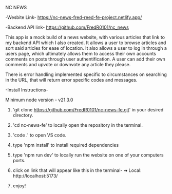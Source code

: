 NC NEWS

-Wesbite Link- https://nc-news-fred-reed-fe-project.netlify.app/

-Backend API link- https://github.com/FredR0101/nc_news

This app is a mock build of a news website, with various articles that link to my backend API which I also created. It allows a user to browse articles and sort said articles for ease of location. It also allows a user to log in through a users page, which ultimately allows them to access their own accounts comments on posts through user authentification. A user can add their own comments and upvote or downvote any article they please.

There is error handling implemented specific to circumstances on searching in the URL, that will return error specific codes and messages. 

-Install Instructions- 

Minimum node version - v21.3.0

1.  'git clone https://github.com/FredR0101/nc-news-fe.git' in your desired directory.

2.  'cd nc-news-fe' to locally open the repository in the terminal.

3.  'code .' to open VS code.

4.   type 'npm install' to install required dependencies

5.   type 'npm run dev' to locally run the website on one of your computers ports.

6.   click on link that will appear like this in the terminal- ➜  Local:   http://localhost:5173/

7.   enjoy!
